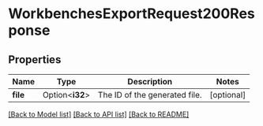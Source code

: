 # WorkbenchesExportRequest200Response

## Properties

Name | Type | Description | Notes
------------ | ------------- | ------------- | -------------
**file** | Option<**i32**> | The ID of the generated file. | [optional]

[[Back to Model list]](../README.md#documentation-for-models) [[Back to API list]](../README.md#documentation-for-api-endpoints) [[Back to README]](../README.md)


